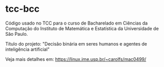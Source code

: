 tcc-bcc
=======

Código usado no TCC para o curso de Bacharelado em Ciências da Computação
do Instituto de Matemática e Estatística da Universidade de São Paulo.

Título do projeto: "Decisão binária em seres humanos e agentes de inteligência artificial"

Veja mais detalhes em: https://linux.ime.usp.br/~carolfs/mac0499/